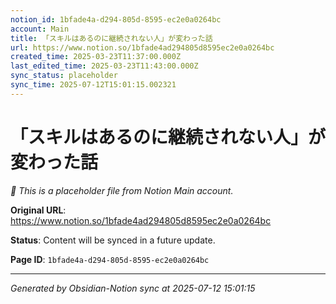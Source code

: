 ```yaml
---
notion_id: 1bfade4a-d294-805d-8595-ec2e0a0264bc
account: Main
title: 「スキルはあるのに継続されない人」が変わった話
url: https://www.notion.so/1bfade4ad294805d8595ec2e0a0264bc
created_time: 2025-03-23T11:37:00.000Z
last_edited_time: 2025-03-23T11:43:00.000Z
sync_status: placeholder
sync_time: 2025-07-12T15:01:15.002321
---
```


# 「スキルはあるのに継続されない人」が変わった話

*🔄 This is a placeholder file from Notion Main account.*

**Original URL**: https://www.notion.so/1bfade4ad294805d8595ec2e0a0264bc

**Status**: Content will be synced in a future update.

**Page ID**: `1bfade4a-d294-805d-8595-ec2e0a0264bc`

---

*Generated by Obsidian-Notion sync at 2025-07-12 15:01:15*

